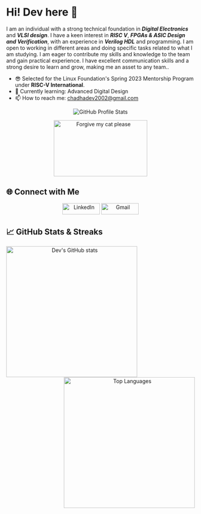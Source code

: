# Hi! Dev here 👋

I am an individual with a strong technical foundation in **_Digital Electronics_** and **_VLSI design_**. I have a keen interest in **_RISC V_**, **_FPGAs & ASIC Design and Verification_**, with an experience in **_Verilog HDL_** and programming. I am open to working in different areas and doing specific tasks related to what I am studying. I am eager to contribute my skills and knowledge to the team and gain practical experience. I have excellent communication skills and a strong desire to learn and grow, making me an asset to any team..

<!--- - 🔭 I’m currently working on -->
- 😎 Selected for the Linux Foundation's Spring 2023 Mentorship Program under **RISC-V International**.
- 🌱 Currently learning: Advanced Digital Design 
- 📫 How to reach me: chadhadev2002@gmail.com

<p align="center">
  <img src="https://github-profile-trophy.vercel.app/?username=devchadha-jmi&theme=radical" alt="GitHub Profile Stats" />
</p>

<p align="center">
  <img src="https://media.giphy.com/media/vFKqnCdLPNOKc/giphy.gif" alt="Forgive my cat please" width="250" height="150" />
</p>





## 🌐 Connect with Me

<p align="center">
  <a href="https://www.linkedin.com/in/dev-chadha-jmi/"><img src="https://img.shields.io/badge/LinkedIn-0077B5?style=for-the-badge&logo=linkedin&logoColor=white" alt="LinkedIn" width="100" height="30"></a>
  <a href="chadhadev2002@gmail.com"><img src="https://img.shields.io/badge/Gmail-D14836?style=for-the-badge&logo=gmail&logoColor=white" alt="Gmail" width="100" height="30"></a>
</p>

## 📈 GitHub Stats & Streaks

<p align="center">
  <img align="left" src="https://github-readme-stats.vercel.app/api?username=devchadha-jmi&show_icons=true&theme=radical&hide_rank=false&rank_icon=github" alt="Dev's GitHub stats" style="width: 350px;" />
  <img align="right" src="https://github-readme-streak-stats.herokuapp.com/?user=devchadha-jmi&layout=compact&theme=radical" alt="Top Languages" style="width: 350px;" />
</p>



</br>



  






